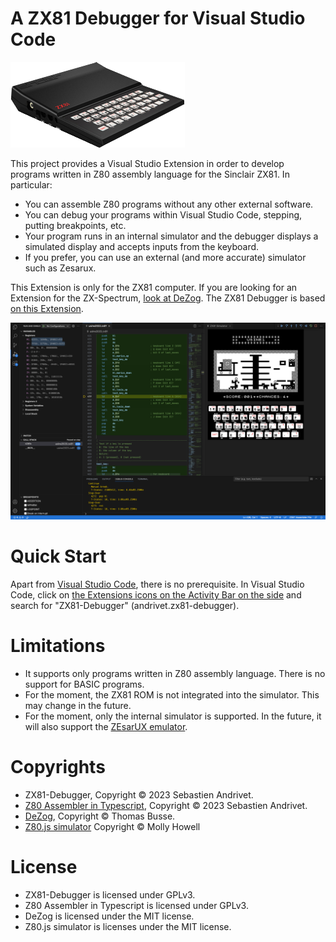 # A ZX81 Debugger for Visual Studio Code

![ZX81](assets/ZX81.png)

This project provides a Visual Studio Extension in order to develop programs written in Z80 assembly language for the Sinclair ZX81. In particular:

* You can assemble Z80 programs without any other external software.
* You can debug your programs within Visual Studio Code, stepping, putting breakpoints, etc.
* Your program runs in an internal simulator and the debugger displays a simulated display and accepts inputs from the keyboard.
* If you prefer, you can use an external (and more accurate) simulator such as Zesarux.

This Extension is only for the ZX81 computer. If you are looking for an Extension for the ZX-Spectrum, [look at DeZog](https://marketplace.visualstudio.com/items?itemName=maziac.dezog). The ZX81 Debugger is based [on this Extension](https://github.com/maziac/DeZog).

![ZX81 Debugger](assets/ZX81-Debugger.png)

# Quick Start

Apart from [Visual Studio Code](https://code.visualstudio.com/download), there is no prerequisite. In Visual Studio Code, click on [the Extensions icons on the Activity Bar on the side](https://code.visualstudio.com/docs/editor/extension-marketplace) and search for "ZX81-Debugger" (andrivet.zx81-debugger).

# Limitations

* It supports only programs written in Z80 assembly language. There is no support for BASIC programs.
* For the moment, the ZX81 ROM is not integrated into the simulator. This may change in the future.
* For the moment, only the internal simulator is supported. In the future, it will also support the [ZEsarUX emulator](https://github.com/chernandezba/zesarux).

# Copyrights

* ZX81-Debugger, Copyright &copy; 2023 Sebastien Andrivet.
* [Z80 Assembler in Typescript](https://github.com/andrivet/z80-assembler), Copyright &copy; 2023 Sebastien Andrivet.
* [DeZog](https://github.com/maziac/DeZog), Copyright &copy; Thomas Busse.
* [Z80.js simulator](https://github.com/DrGoldfire/Z80.js) Copyright &copy; Molly Howell

# License

* ZX81-Debugger is licensed under GPLv3.
* Z80 Assembler in Typescript is licensed under GPLv3.
* DeZog is licensed under the MIT license.
* Z80.js simulator is licenses under the MIT license.

